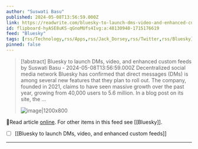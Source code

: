 ```yaml
---
author: "Suswati Basu"
published: 2024-05-08T13:56:59.000Z
link: https://readwrite.com/bluesky-to-launch-dms-video-and-enhanced-custom-feeds/
id: flipboard-hyASE8uKS-qGnoMUfs4Ivg:a:48130940-1715176619
feed: "Bluesky"
tags: [rss/Technology,rss/Apps,rss/Jack_Dorsey,rss/Twitter,rss/Bluesky]
pinned: false
---
```

> [!abstract] Bluesky to launch DMs, video, and enhanced custom feeds by Suswati Basu - 2024-05-08T13:56:59.000Z
> Decentralized social media network Bluesky has confirmed that direct messages (DMs) is among several new features that they plan to roll out. The company, founded in 2021, claims to have seen massive growth over the past year, growing from 40,000 users to 5.6 million. In a blog post on its site, the …
>
> ![image|1200x800](https://ic-cdn.flipboard.com/readwrite.com/1596d2c601aa472b47a62cd33fd6c6fe785157fd/_xlarge.png)

🔗Read article [online](https://readwrite.com/bluesky-to-launch-dms-video-and-enhanced-custom-feeds/). For other items in this feed see [[Bluesky]].

- [ ] [[Bluesky to launch DMs, video, and enhanced custom feeds]]
- - -

